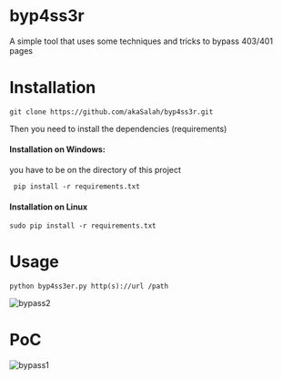 # byp4ss3r
A simple tool that uses some techniques and tricks to bypass 403/401 pages
# Installation
`git clone https://github.com/akaSalah/byp4ss3r.git`

Then you need to install the dependencies (requirements)
#### Installation on Windows:
you have to be on the directory of this project

` pip install -r requirements.txt`
#### Installation on Linux
`sudo pip install -r requirements.txt`

# Usage
`python byp4ss3er.py http(s)://url /path`


![bypass2](https://user-images.githubusercontent.com/73670999/100460823-e819b480-30d8-11eb-8da5-101a8d6e4d85.png)
# PoC
![bypass1](https://user-images.githubusercontent.com/73670999/100460818-e51ec400-30d8-11eb-83b4-b8683ddf82dd.png)
